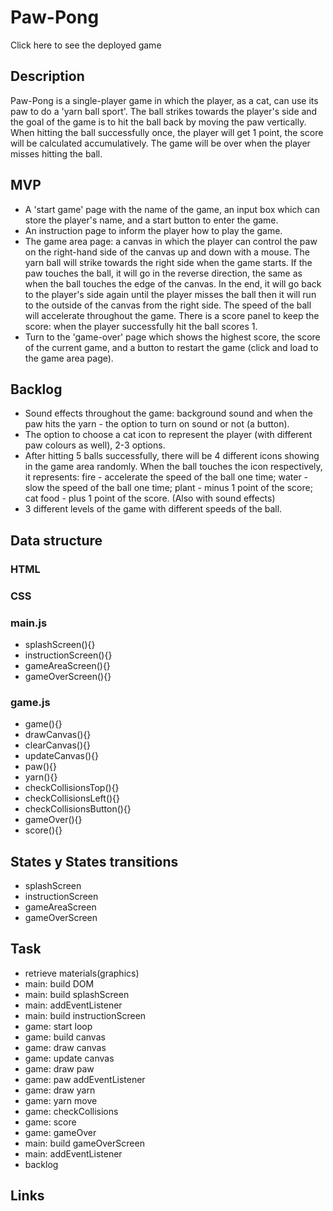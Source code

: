 # Paw-Pong

Click here to see the deployed game

## Description

Paw-Pong is a single-player game in which the player, as a cat, can use its paw to do a 'yarn ball sport'. The ball strikes towards the player's side and the goal of the game is to hit the ball back by moving the paw vertically. When hitting the ball successfully once, the player will get 1 point, the score will be calculated accumulatively. The game will be over when the player misses hitting the ball.

## MVP

- A 'start game' page with the name of the game, an input box which can store the player's name, and a start button to enter the game.
- An instruction page to inform the player how to play the game.
- The game area page: a canvas in which the player can control the paw on the right-hand side of the canvas up and down with a mouse. The yarn ball will strike towards the right side when the game starts. If the paw touches the ball, it will go in the reverse direction, the same as when the ball touches the edge of the canvas. In the end, it will go back to the player's side again until the player misses the ball then it will run to the outside of the canvas from the right side. The speed of the ball will accelerate throughout the game. There is a score panel to keep the score: when the player successfully hit the ball scores 1.
- Turn to the 'game-over' page which shows the highest score, the score of the current game, and a button to restart the game (click and load to the game area page).

## Backlog

- Sound effects throughout the game: background sound and when the paw hits the yarn - the option to turn on sound or not (a button).
- The option to choose a cat icon to represent the player (with different paw colours as well), 2-3 options.
- After hitting 5 balls successfully, there will be 4 different icons showing in the game area randomly. When the ball touches the icon respectively, it represents: fire - accelerate the speed of the ball one time; water - slow the speed of the ball one time; plant - minus 1 point of the score; cat food - plus 1 point of the score. (Also with sound effects)
- 3 different levels of the game with different speeds of the ball.

## Data structure

### HTML

### CSS

### main.js

- splashScreen(){}
- instructionScreen(){}
- gameAreaScreen(){}
- gameOverScreen(){}

### game.js

- game(){}
- drawCanvas(){}
- clearCanvas(){}
- updateCanvas(){}
- paw(){}
- yarn(){}
- checkCollisionsTop(){}
- checkCollisionsLeft(){}
- checkCollisionsButton(){}
- gameOver(){}
- score(){}

## States y States transitions

- splashScreen
- instructionScreen
- gameAreaScreen
- gameOverScreen

## Task

- retrieve materials(graphics)
- main: build DOM
- main: build splashScreen
- main: addEventListener
- main: build instructionScreen
- game: start loop
- game: build canvas
- game: draw canvas
- game: update canvas
- game: draw paw
- game: paw addEventListener
- game: draw yarn
- game: yarn move
- game: checkCollisions
- game: score
- game: gameOver
- main: build gameOverScreen
- main: addEventListener
- backlog

## Links
